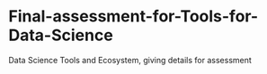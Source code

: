 # Final-assessment-for-Tools-for-Data-Science
Data Science Tools and Ecosystem, giving details for assessment
